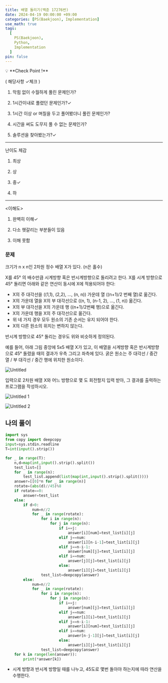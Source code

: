 ```yaml
---
title: 배열 돌리기(백준 17276번)
date: 2024-04-19 00:00:00 +09:00
categories: [PS(Baekjoon), Implementation]
use_math: true
tags:
  [
    PS(Baekjoon),
    Python,
    Implementation
  ]
pin: false
---
```

<aside>
💡 **Check Point !**

( 해당사항 ✓체크 )

1. 막힘 없이 수월하게 풀린 문제인가?

2. 1시간이내로 풀렸던 문제인가?✓

3. 1시간 이상 or 며칠을 두고 풀어봤더니 풀린 문제인가?

4. 시간을 써도 도무지 풀 수 없는 문제인가?

5. 솔루션을 찾아봤는가?✓

---

난이도 체감

1. 최상

2. 상

3. 중✓

4. 하

---

<이해도>

1. 완벽히 이해✓

2. 다소 헷갈리는 부분들이 있음

3. 이해 못함

</aside>

### 문제

크기가 n x n인 2차원 정수 배열 X가 있다. (n은 홀수)

X를 45° 의 배수만큼 시계방향 혹은 반시계방향으로 돌리려고 한다. X를 시계 방향으로 45° 돌리면 아래와 같은 연산이 동시에 X에 적용되어야 한다:

- X의 주 대각선을 ((1,1), (2,2), …, (n, n)) 가운데 열 ((n+1)/2 번째 열)로 옮긴다.
- X의 가운데 열을 X의 부 대각선으로 ((n, 1), (n-1, 2), …, (1, n)) 옮긴다.
- X의 부 대각선을 X의 가운데 행 ((n+1)/2번째 행)으로 옮긴다.
- X의 가운데 행을 X의 주 대각선으로 옮긴다.
- 위 네 가지 경우 모두 원소의 기존 순서는 유지 되어야 한다.
- X의 다른 원소의 위치는 변하지 않는다.

반시계 방향으로 45° 돌리는 경우도 위와 비슷하게 정의된다.

예를 들어, 아래 그림 중앙에 5x5 배열 X가 있고, 이 배열을 시계방향 혹은 반시계방향으로 45° 돌렸을 때의 결과가 우측 그리고 좌측에 있다. 굵은 원소는 주 대각선 / 중간 열 / 부 대각선 / 중간 행에 위치한 원소이다.

![Untitled](https://github.com/gihuni99/gihuni99.github.io/assets/90080065/ce955b0b-ae19-441f-9048-65d4fd8805d1)

입력으로 2차원 배열 X와 어느 방향으로 몇 도 회전할지 입력 받아, 그 결과를 출력하는 프로그램을 작성하시오.

![Untitled 1](https://github.com/gihuni99/gihuni99.github.io/assets/90080065/60f50b6e-c549-441d-9075-0c064fa3dd34)

![Untitled 2](https://github.com/gihuni99/gihuni99.github.io/assets/90080065/ea241a70-81b7-4fe9-8a22-cd9f9100bb12)

## 나의 풀이

```python
import sys
from copy import deepcopy
input=sys.stdin.readline
T=int(input().strip())

for _ in range(T):
    n,d=map(int,input().strip().split())
    test_list=[]
    for _ in range(n):
        test_list.append(list(map(int,input().strip().split())))
    answer=[[0]*n for _ in range(n)]
    rotate=(abs(d)//45)%8
    if rotate==0:
        answer=test_list
    else:
        if d>0:
            num=n//2
            for _ in range(rotate):
                for i in range(n):
                    for j in range(n):
                        if i==j:
                            answer[i][num]=test_list[i][j]
                        elif j==num:
                            answer[i][n-i-1]=test_list[i][j]
                        elif j==n-i-1:
                            answer[num][j]=test_list[i][j]
                        elif i==num:
                            answer[j][j]=test_list[i][j]
                        else:
                            answer[i][j]=test_list[i][j]
                test_list=deepcopy(answer)
        else:
            num=n//2
            for _ in range(rotate):
                for i in range(n):
                    for j in range(n):
                        if i==j:
                            answer[num][j]=test_list[i][j]
                        elif j==num:
                            answer[i][i]=test_list[i][j]
                        elif j==n-i-1:
                            answer[i][num]=test_list[i][j]
                        elif i==num:
                            answer[n-j-1][j]=test_list[i][j]
                        else:
                            answer[i][j]=test_list[i][j]
                test_list=deepcopy(answer)
    for k in range(len(answer)):
        print(*answer[k])
```

- 시계 방향과 반시계 방향일 때를 나누고, 45도로 몇번 돌아야 하는지에 따라 연산을 수행한다.